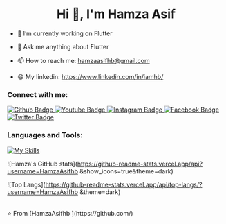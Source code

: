  <h1 align="center">Hi 👋, I'm Hamza Asif</h1>

- 🔭 I’m currently working on Flutter

- 💬 Ask me anything about Flutter 
- 📫 How to reach me: hamzaasifhb@gmail.com
- 😄 My linkedin: https://www.linkedin.com/in/iamhb/
  
  
### Connect with me:
<div id="badges">
  <a href="https://github.com/iamhb">
    <img src="https://img.shields.io/badge/Github-white?style=for-the-badge&logo=Github&logoColor=black" alt="Github Badge"/>
  </a>
  <a href="https://www.youtube.com/channel/UCkFB0Z9Es9g0KsV9S-s8qEw">
    <img src="https://img.shields.io/badge/YouTube-red?style=for-the-badge&logo=youtube&logoColor=white" alt="Youtube Badge"/>
  </a>
   <a href="https://www.instagram.com/hamzaasifhere">
    <img src="https://img.shields.io/badge/Instagram-purple?style=for-the-badge&logo=instagram&logoColor=white" alt="Instagram Badge"/>
  </a>
   <a href="https://fb.com/hamzaasifhere">
    <img src="https://img.shields.io/badge/Facebook-blue?style=for-the-badge&logo=facebook&logoColor=white" alt="Facebook Badge"/>
  </a>
   <a href="https://twitter.com/hamzaasifhere">
    <img src="https://img.shields.io/badge/Twitter-blue?style=for-the-badge&logo=twitter&logoColor=white" alt="Twitter Badge"/>
  </a>
</div>

### Languages and Tools:
[![My Skills](https://skillicons.dev/icons?i=flutter,dart,firebase,github,git,postman,figma,xd&perline=5)](https://skillicons.dev)

![Hamza's GitHub stats](https://github-readme-stats.vercel.app/api?username=HamzaAsifhb
&show_icons=true&theme=dark)

![Top Langs](https://github-readme-stats.vercel.app/api/top-langs/?username=HamzaAsifhb
&theme=dark)


<br>
⭐️ From [HamzaAsifhb
](https://github.com/)
